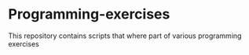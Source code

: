 # Programming-exercises
This repository contains scripts that where part of various programming exercises
